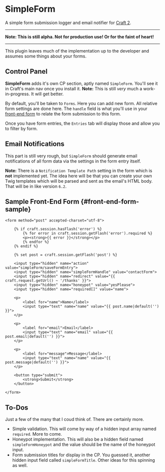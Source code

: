 # SimpleForm

A simple form submission logger and email notifier for [Craft 2](http://buildwithcraft.com).

-----

**Note: This is still alpha. Not for production use! Or for the faint of heart!** 

-----

This plugin leaves much of the implementation up to the developer and assumes some things about your forms.

## Control Panel

**SimpleForm** adds it's own CP section, aptly named `SimpleForm`. You'll see it in Craft's main nav once you install it. **Note:** This is still *very* much a work-in-progress. It will get better.

By default, you'll be taken to `Forms`. Here you can add new form. All relative form settings are done here. The `handle` field is what you'll use in your [front-end form](#front-end-form-sample) to relate the form submission to this form.

Once you have form entries, the `Entries` tab will display those and allow you to filter by form.

## Email Notifications

This part is still very rough, but `SimpleForm` should generate email notifications of all form data via the settings in the form entry itself.

**Note:** There is a `Notification Template Path` setting in the form which is **not** implemented yet. The idea here will be that you can create your own Twig templates which will be parsed and sent as the email's HTML body. That will be in like version `6.2`.


## Sample Front-End Form {#front-end-form-sample}

	<form method="post" accepted-charset="utf-8">

		{% if craft.session.hasFlash('error') %}
			{% for error in craft.session.getFlash('error').required %}
			<p><strong>{{ error }}</strong></p>
			{% endfor %}
		{% endif %}

		{% set post = craft.session.getFlash('post') %}

		<input type="hidden" name="action" value="simpleForm/saveFormEntry">
		<input type="hidden" name="simpleFormHandle" value="contactForm">
		<input type="hidden" name="redirect" value="{{ craft.request.getUrl() ~ '/thanks' }}">
		<input type="hidden" name="honeypot" value="yesPlease">
		<input type="hidden" name="required[]" value="name">

		<p>
			<label for="name">Name</label>
			<input type="text" name="name" value="{{ post.name|default('') }}">
		</p>
		
		<p>
			<label for="email">Email</label>
			<input type="text" name="email" value="{{ post.email|default('') }}">
		</p>

		<p>
			<label for="message">Message</label>
			<input type="text" name="name" value="{{ post.message|default('') }}">
		</p>

		<button type="submit">
			<strong>Submit</strong>
		</button>

	</form>

## To-Dos

Just a few of the many that I coud think of. There are certainly more.

* Simple validation. This will come by way of a hidden input array named `required`. More to come.
* Honeypot implementation. This will also be a hidden field named `simpleFormHoneypot` and the value should be the name of the honeypot input.
* Form submission titles for display in the CP. You guessed it, another hidden input field called `simpleFormTitle`. Other ideas for this spinning as well.